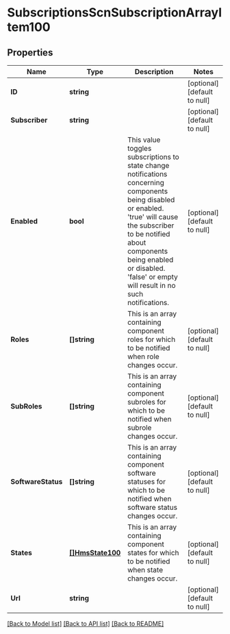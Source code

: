 # SubscriptionsScnSubscriptionArrayItem100

## Properties
Name | Type | Description | Notes
------------ | ------------- | ------------- | -------------
**ID** | **string** |  | [optional] [default to null]
**Subscriber** | **string** |  | [optional] [default to null]
**Enabled** | **bool** | This value toggles subscriptions to state change notifications concerning components being disabled or enabled. &#x27;true&#x27; will cause the subscriber to be notified about components being enabled or disabled. &#x27;false&#x27; or empty will result in no such notifications. | [optional] [default to null]
**Roles** | **[]string** | This is an array containing component roles for which to be notified when role changes occur. | [optional] [default to null]
**SubRoles** | **[]string** | This is an array containing component subroles for which to be notified when subrole changes occur. | [optional] [default to null]
**SoftwareStatus** | **[]string** | This is an array containing component software statuses for which to be notified when software status changes occur. | [optional] [default to null]
**States** | [**[]HmsState100**](HMSState.1.0.0.md) | This is an array containing component states for which to be notified when state changes occur. | [optional] [default to null]
**Url** | **string** |  | [optional] [default to null]

[[Back to Model list]](../README.md#documentation-for-models) [[Back to API list]](../README.md#documentation-for-api-endpoints) [[Back to README]](../README.md)

